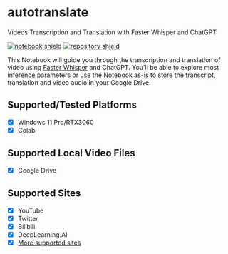 # **autotranslate** 

Videos Transcription and Translation with Faster Whisper and ChatGPT

[![notebook shield](https://img.shields.io/static/v1?label=&message=Notebook&color=blue&style=for-the-badge&logo=googlecolab&link=https://colab.research.google.com/github/lewangdev/autotranslate/blob/main/autotranslate.ipynb)](https://colab.research.google.com/github/lewangdev/autotranslate/blob/main/autotranslate.ipynb)
[![repository shield](https://img.shields.io/static/v1?label=&message=Repository&color=blue&style=for-the-badge&logo=github&link=https://github.com/lewangdev/autotranslate)](https://github.com/lewangdev/autotranslate)

This Notebook will guide you through the transcription and translation of video using [Faster Whisper](https://github.com/SYSTRAN/faster-whisper) and ChatGPT. You'll be able to explore most inference parameters or use the Notebook as-is to store the transcript, translation and video audio in your Google Drive.

## Supported/Tested Platforms 

* [x] Windows 11 Pro/RTX3060
* [x] Colab 

## Supported Local Video Files

* [x] Google Drive

## Supported Sites

* [x] YouTube
* [x] Twitter
* [x] Bilibili
* [x] DeepLearning.AI
* [x] [More supported sites](https://github.com/yt-dlp/yt-dlp/blob/master/supportedsites.md)
